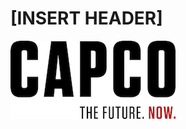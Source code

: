 # [INSERT HEADER]
 
![Capco](https://github.com/capcodigital/.github/blob/master/assets/capco_logo.jpg)
